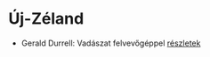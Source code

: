 # Új-Zéland

- Gerald Durrell: Vadászat felvevőgéppel [részletek](_details/Gerald%20Durrell.md#id_863)